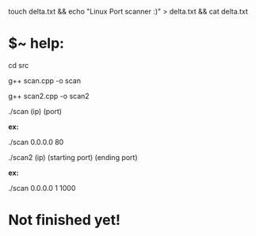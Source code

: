 touch delta.txt && echo "Linux Port scanner :)" > delta.txt && cat delta.txt

# $~ help:


cd src

g++ scan.cpp -o scan

g++ scan2.cpp -o scan2

./scan (ip) (port)
  
<b> ex: </b>
  
./scan 0.0.0.0 80

  
./scan2 (ip) (starting port) (ending port)
  
<b> ex: </b>
  
./scan 0.0.0.0 1 1000

  
  
# Not finished yet!
